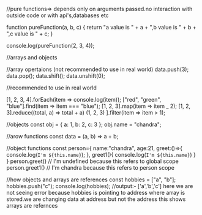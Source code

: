 //pure functions=> depends only on arguments passed.no interaction with outside code or with api's,databases etc

function pureFunction(a, b, c) {
return "a value is " + a + ",b value is " + b + ",c value is " + c;
}

console.log(pureFunction(2, 3, 4));

//arrays and objects

//array opertaions (not recommended to use in real world)
data.push(3);
data.pop();
data.shift();
data.unshift(0);

//recommended to use in real world

[1, 2, 3, 4].forEach(item => console.log(item));
["red", "green", "blue"].find(item => item === "blue");
[1, 2, 3].map(item => item \_ 2);
[1, 2, 3].reduce((total, a) => total + a)
(1, 2, 3)
].filter(item => item > 1);

//objects
const obj = { a: 1, b: 2, c: 3 };
obj.name = "chandra";

//arow functions
const data = (a, b) => a + b;

//object functions
const person={
name:"chandra",
age:21,
greet:()=>{
console.log(`I'm ${this.name}`);
},
greet1(){
console.log(`I'm ${this.name}`)
}
}
person.greet() // I'm undefined because this refers to global scope
person.greet1() // I'm chandra because this refers to person scope

//how objects and arrays are references
const hobbies = ["a", "b"];
hobbies.push("c");
console.log(hobbies); //output:- ['a','b','c'] here we are not seeing error because hobbies is pointing to address where array is stored.we are changing data at address but not the address this shows arrays are refernces
